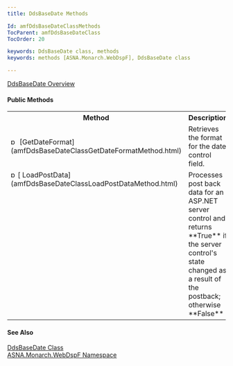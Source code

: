 ```yaml
---
title: DdsBaseDate Methods

Id: amfDdsBaseDateClassMethods
TocParent: amfDdsBaseDateClass
TocOrder: 20

keywords: DdsBaseDate class, methods
keywords: methods [ASNA.Monarch.WebDspF], DdsBaseDate class

---
```


[DdsBaseDate Overview](amfDdsBaseDateClass.html) 

#### Public Methods
<table class="mytable" cellspacing="0" cellpadding="4" width="90%">
          <colgroup>
            <col width="30%" />
            <col width="70%" />
          </colgroup>
          <tr>
            <th>Method</th>
            <th>Description</th>
          </tr>
          <tr>
            <td><img  alt="public method" src="../Images/Methods.bmp" width="16" border="0" /> [GetDateFormat](amfDdsBaseDateClassGetDateFormatMethod.html)</td>
            <td>Retrieves the format for
            the date control field.</td>
          </tr>
          <tr valign="top">
            <td><img  alt="public method" src="../Images/Methods.bmp" width="16" border="0" />[
              LoadPostData](amfDdsBaseDateClassLoadPostDataMethod.html)
            </td>
            <td>Processes post back data
            for an ASP.NET server control and returns 
 **True**  if the server control's state
            changed as a result of the postback; otherwise 
 **False** .</td>
          </tr>
</table>

#### See Also
[DdsBaseDate Class](amfDdsBaseDateClass.html) <br /> [ ASNA.Monarch.WebDspF Namespace](amfWebDspFNamespace.html) 
